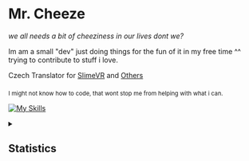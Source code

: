 # Mr. Cheeze
 
*we all needs a bit of cheeziness in our lives dont we?*



Im am a small "dev" just doing things for the fun of it in my free time ^^ </br>
trying to contribute to stuff i love. 

Czech Translator for [SlimeVR](https://i18n.slimevr.dev/contributors/PGieDrpEdjyQq50Vh_Ju_oFHeks) and [Others](https://crowdin.com/profile/cheezik_)

<sub>I might not know how to code, that wont stop me from helping with what i can. </sub>

 [![My Skills](https://skillicons.dev/icons?i=js,html,css,linux,arch)](https://skillicons.dev)
 
<details>
 
<summary>
 
## Statistics

</summary>
 
[![](https://raw.githubusercontent.com/Cheezik/Cheezik/main/profile-summary-card-output/gruvbox/3-stats.svg)](https://github.com/vn7n24fzkq/github-profile-summary-cards) [![](https://raw.githubusercontent.com/Cheezik/Cheezik/main/profile-summary-card-output/gruvbox/1-repos-per-language.svg)](https://github.com/vn7n24fzkq/github-profile-summary-cards)[![](https://raw.githubusercontent.com/Cheezik/Cheezik/main/profile-summary-card-output/gruvbox/2-most-commit-language.svg)](https://github.com/vn7n24fzkq/github-profile-summary-cards)
[![](https://raw.githubusercontent.com/Cheezik/Cheezik/main/profile-summary-card-output/gruvbox/4-productive-time.svg)](https://github.com/vn7n24fzkq/github-profile-summary-cards)
![](https://raw.githubusercontent.com/Cheezik/Cheezik/main/profile-summary-card-output/gruvbox/0-profile-details.svg)
<!--<a href="https://app.daily.dev/cheezik"><img src="https://github.com/Cheezik/Cheezik/blob/main/devcard.svg" width="400" alt="Cheezik's Dev Card"/></a> -->
</details>
